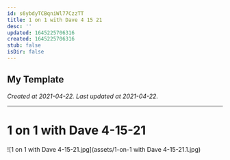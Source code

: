 ```yaml
---
id: s6ybdyTCBqniWl77CzzTT
title: 1 on 1 with Dave 4 15 21
desc: ''
updated: 1645225706316
created: 1645225706316
stub: false
isDir: false
---
```

My Template
---

_Created at 2021-04-22._
_Last updated at 2021-04-22._




---

# 1 on 1 with Dave 4-15-21


![1 on 1 with Dave 4-15-21.jpg](assets/1-on-1 with Dave 4-15-21.1.jpg)

